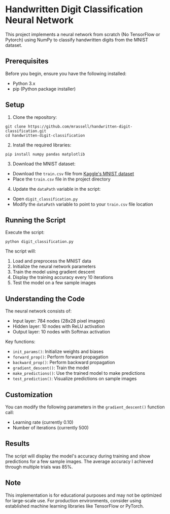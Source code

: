 # Handwritten Digit Classification Neural Network

This project implements a neural network from scratch (No TensorFlow or Pytorch) using NumPy to classify handwritten digits from the MNIST dataset.

## Prerequisites

Before you begin, ensure you have the following installed:
- Python 3.x
- pip (Python package installer)

## Setup

1. Clone the repository:
``` 
git clone https://github.com/mrassell/handwritten-digit-classification.git
cd handwritten-digit-classification
```
2. Install the required libraries:
```
pip install numpy pandas matplotlib
``` 
3. Download the MNIST dataset:
- Download the `train.csv` file from [Kaggle's MNIST dataset](https://www.kaggle.com/competitions/digit-recognizer/data)
- Place the `train.csv` file in the project directory

4. Update the `dataPath` variable in the script:
- Open `digit_classification.py`
- Modify the `dataPath` variable to point to your `train.csv` file location

## Running the Script

Execute the script:
```
python digit_classification.py
```
The script will:
1. Load and preprocess the MNIST data
2. Initialize the neural network parameters
3. Train the model using gradient descent
4. Display the training accuracy every 10 iterations
5. Test the model on a few sample images

## Understanding the Code

The neural network consists of:
- Input layer: 784 nodes (28x28 pixel images)
- Hidden layer: 10 nodes with ReLU activation
- Output layer: 10 nodes with Softmax activation

Key functions:
- `init_params()`: Initialize weights and biases
- `forward_prop()`: Perform forward propagation
- `backward_prop()`: Perform backward propagation
- `gradient_descent()`: Train the model
- `make_predictions()`: Use the trained model to make predictions
- `test_prediction()`: Visualize predictions on sample images

## Customization

You can modify the following parameters in the `gradient_descent()` function call:
- Learning rate (currently 0.10)
- Number of iterations (currently 500)

## Results

The script will display the model's accuracy during training and show predictions for a few sample images.
The average accuracy I achieved through multiple trials was 85%.

## Note

This implementation is for educational purposes and may not be optimized for large-scale use. For production environments, consider using established machine learning libraries like TensorFlow or PyTorch.

